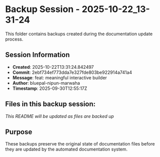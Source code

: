 # Backup Session - 2025-10-22_13-31-24

This folder contains backups created during the documentation update process.

## Session Information
- **Created**: 2025-10-22T13:31:24.842497
- **Commit**: 2ebf734ef773dda7e327fde803be922914a741a4
- **Message**: feat: meaningful interactive builder
- **Author**: bluepal-nipun-marwaha
- **Timestamp**: 2025-09-30T12:55:17Z

## Files in this backup session:
*This README will be updated as files are backed up*

## Purpose
These backups preserve the original state of documentation files before they are updated by the automated documentation system.
